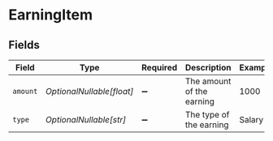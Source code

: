 # EarningItem


## Fields

| Field                     | Type                      | Required                  | Description               | Example                   |
| ------------------------- | ------------------------- | ------------------------- | ------------------------- | ------------------------- |
| `amount`                  | *OptionalNullable[float]* | :heavy_minus_sign:        | The amount of the earning | 1000                      |
| `type`                    | *OptionalNullable[str]*   | :heavy_minus_sign:        | The type of the earning   | Salary                    |